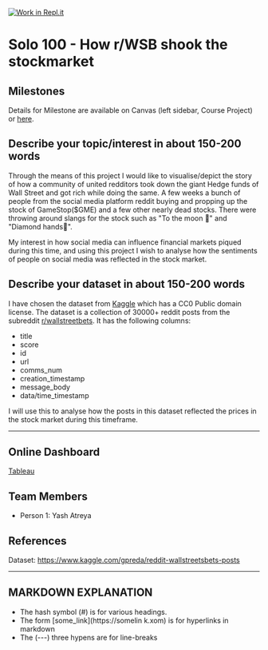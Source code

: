 [![Work in Repl.it](https://classroom.github.com/assets/work-in-replit-14baed9a392b3a25080506f3b7b6d57f295ec2978f6f33ec97e36a161684cbe9.svg)](https://classroom.github.com/online_ide?assignment_repo_id=365868&assignment_repo_type=GroupAssignmentRepo)
# Solo 100 - How r/WSB shook the stockmarket

## Milestones

Details for Milestone are available on Canvas (left sidebar, Course Project) or [here](https://firas.moosvi.com/courses/data301/project/milestone01.html).

## Describe your topic/interest in about 150-200 words

Through the means of this project I would like to visualise/depict the story of how a community of united redditors took down the giant Hedge funds of Wall Street and got rich while doing the same.
A few weeks a bunch of people from the social media platform reddit buying and propping up the stock of GameStop($GME) and a few other nearly dead stocks. There were throwing around slangs for the stock such as "To the moon 🚀" and "Diamond hands💎".

My interest in how social media can influence financial markets piqued during this time, and using this project I wish to analyse how the sentiments of people on social media was reflected in the stock market.

## Describe your dataset in about 150-200 words

I have chosen the dataset from [Kaggle](https://www.kaggle.com/gpreda/reddit-wallstreetsbets-posts) which has a CC0 Public domain license.
The dataset is a collection of 30000+ reddit posts from the subreddit [r/wallstreetbets](https://www.reddit.com/r/wallstreetbets/). 
It has the following columns: 
-   title
- score
- id
- url
- comms_num
- creation_timestamp
- message_body
- data/time_timestamp

I will use this to analyse how the posts in this dataset reflected the prices in the stock market during this timeframe.

---
## Online Dashboard

[Tableau](https://us-west-2b.online.tableau.com/#/site/data301/workbooks/346993?:origin=card_share_link)
## Team Members

- Person 1: Yash Atreya

## References

Dataset: https://www.kaggle.com/gpreda/reddit-wallstreetsbets-posts

---
## MARKDOWN EXPLANATION

- The hash symbol (#) is for various headings.
- The form [some_link](https://somelin k.xom) is for hyperlinks in markdown
- The (---) three hypens are for line-breaks